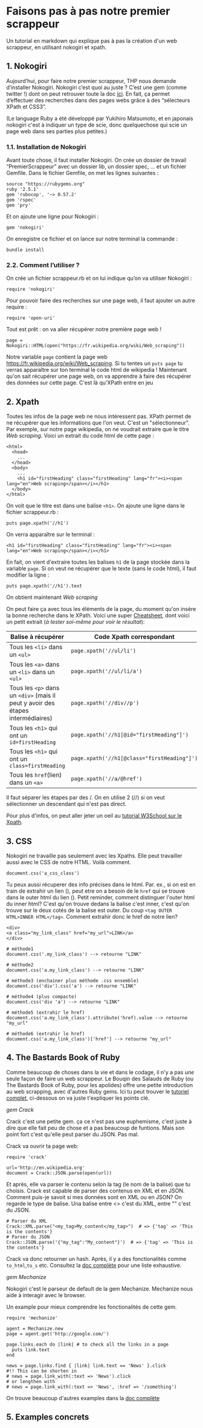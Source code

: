 # Faisons pas à pas notre premier scrappeur
Un tutorial en markdown qui explique pas à pas la création d'un web scrappeur, en utilisant nokogiri et xpath.

## 1. Nokogiri
Aujourd’hui, pour faire notre premier scrappeur, THP nous demande d’installer Nokogiri. Nokogiri c’est quoi au juste ? C’est une gem (comme twitter !) dont on peut retrouver toute la doc [ici](https://github.com/sparklemotion/nokogiri).
En fait, ça permet d’effectuer des recherches dans des pages webs grâce à des “sélecteurs XPath et CSS3”.

(Le language Ruby a été développé par Yukihiro Matsumoto, et en japonais nokogiri c'est à indiquer un type de scie, donc quelquechose qui scie un page web dans ses parties plus petites.)


### 1.1. Installation de Nokogiri
Avant toute chose, il faut installer Nokogiri.
On crée un dossier de travail “PremierScrappeur” avec un dossier lib, un dossier spec, … et un fichier Gemfile.
Dans le fichier Gemfile, on met les lignes suivantes :
```
source "https://rubygems.org"
ruby '2.5.1'
gem 'rubocop', '~> 0.57.2'
gem 'rspec'
gem 'pry'
```
Et on ajoute une ligne pour Nokogiri :
```
gem 'nokogiri'
```
On enregistre ce fichier et on lance sur notre terminal la commande :
```
bundle install
```
### 2.2. Comment l’utiliser ?
On crée un fichier scrappeur.rb et on lui indique qu’on va utiliser Nokogiri :
```
require 'nokogiri'
```
Pour pouvoir faire des recherches sur une page web, il faut ajouter un autre require :
```
require 'open-uri'
```
Tout est prêt : on va aller récupérer notre première page web !
```
page = Nokogiri::HTML(open("https://fr.wikipedia.org/wiki/Web_scraping"))
```
Notre variable `page` contient la page web https://fr.wikipedia.org/wiki/Web_scraping.
Si tu tentes un `puts page` tu verras apparaître sur ton terminal le code html de wikipedia !
Maintenant qu'on sait récupérer une page web, on va apprendre à faire des récupérer des données sur cette page.
C'est là qu'XPath entre en jeu

## 2. Xpath
Toutes les infos de la page web ne nous intéressent pas.
XPath permet de ne récupérer que les informations que l'on veut. C'est un "sélectionneur".
Par exemple, sur notre page wikipedia, on ne voudrait extraire que le titre *Web scraping*.
Voici un extrait du code html de cette page :
```
<html>
  <head>
    ...
  </head>
  <body>
    ...
    <h1 id="firstHeading" class="firstHeading" lang="fr"><i><span lang="en">Web scraping</span></i></h1>
  </body>
</html>
```
On voit que le titre est dans une balise `<h1>`.
On ajoute une ligne dans le fichier scrappeur.rb :
```
puts page.xpath('//h1')
```
On verra apparaître sur le terminal :
```
<h1 id="firstHeading" class="firstHeading" lang="fr"><i><span lang="en">Web scraping</span></i></h1>
```
En fait, on vient d'extraire toutes les balises `h1` de la page stockée dans la variable `page`.
Si on veut ne récupérer que le texte (sans le code html), il faut modifier la ligne :
```
puts page.xpath('//h1').text
```
On obtient maintenant *Web scraping*

On peut faire ça avec tous les éléments de la page, du moment qu'on insère la bonne recherche dans le XPath.
Voici une super [Cheatsheet](https://devhints.io/xpath), dont voici un petit extrait (*à tester soi-même pour voir le résultat*):

| Balise à récupérer        | Code Xpath correspondant  |
| ------------------------- | ------------------------- |
| Tous les `<li>` dans un `<ul>` | `page.xpath('//ul/li')` |
| Tous les `<a>` dans un `<li>` dans un `<ul>` | `page.xpath('//ul/li/a')` |
| Tous les `<p>` dans un `<div>` (mais il peut y avoir des étapes intermédiaires) | `page.xpath('//div//p')` |
| Tous les `<h1>` qui ont un `id=firstHeading` | `page.xpath('//h1[@id="firstHeading"]')` |
| Tous les `<h1>` qui ont un `class=firstHeading` | `page.xpath('//h1[@class="firstHeading"]')` |
| Tous les `href`(lien) dans un `<a>` | `page.xpath('//a/@href')` |


Il faut séparer les étapes par des /. On en utilise 2 (//) si on veut sélectionner un descendant qui n'est pas direct.

Pour plus d'infos, on peut aller jeter un oeil au [tutorial W3School sur le Xpath](https://www.w3schools.com/xml/xpath_intro.asp).


## 3. CSS

Nokogiri ne travaille pas seulement avec les Xpaths. 
Elle peut travailler aussi avec le CSS de notre HTML.
Voilà comment.

```
document.css('a_css_class')
```
Tu peux aussi récuperer des info précises dans le html.
Par. ex., si on est en train de extrahir un lien (<a></a>), peut etre on a besoin de le `href` qui se trouve dans le outer html du lien (<a href="my_url"></a>).
Petit reminder, comment distinguer l'outer html du inner html? C'est qu'on trouve dedans la balise c'est inner, c'est qu'on trouve sur le deux cotés de la balise est outer.
Du coup `<tag OUTER HTML>INNER HTML</tag>`.
Comment extrahir donc le href de notre lien?

```
<div>
<a class="my_link_class" href="my_url">LINK</a>
</div>

# méthode1
document.css('.my_link_class') --> retourne "LINK"

# méthode2
document.css('a.my_link_class') --> retourne "LINK"

# méthode3 (enchainer plus méthode .css ensemble) 
document.css('div').css('a') --> retourne "LINK"

# méthode4 (plus compacte) 
document.css('div 'a') --> retourne "LINK"

# méthode5 (extrahir le href)
document.css('a.my_link_class').attribute('href).value --> retourne "my_url"

# méthode6 (extrahir le href)
document.css('a.my_link_class')['href'] --> retourne "my_url"
```

## 4. The Bastards Book of Ruby
Comme beaucoup de choses dans la vie et dans le codage, il n'y a pas _une_ seule façon de faire un web scrappeur.
Le Bouqin des Salauds de Ruby (ou The Bastards Book of Ruby, pour les apolides) offre une petite introduction au web scrapping, avec d'autres Ruby gems.
Ici tu peut trouver le [tutoriel complet](http://ruby.bastardsbook.com/chapters/web-scraping/), ci-dessous on va juste t'expliquer les points clé.

*gem Crack*

Crack c'est une petite gem.
ça ce n'est pas une euphemisme, c'est juste à dire que elle fait peu de chose et a pas beaucoup de funtions.
Mais son point fort c'est qu'elle peut parser du JSON. Pas mal.

Crack va ouvrir ta page web:

```
require 'crack'

url='http://en.wikipedia.org'
document = Crack::JSON.parse(open(url))
```

Et après, elle va parser le contenu selon la tag (le nom de la balise) que tu choisis.
Crack est capable de parser des contenus en XML et en JSON. 
Comment puis-je savoit si mes données sont en XML ou en JSON?
On regarde le type de balise. Una balise entre <> c'est du XML, entre "" c'est du JSON.

```
# Parser du XML
Crack::XML.parse("<my_tag>My_content</my_tag>")  # => {'tag' => 'This is the contents'}
# Parser du JSON
Crack::JSON.parse('{"my_tag":"My_content"}')  # => {'tag' => 'This is the contents'}
```
Crack va donc retourner un hash.
Après, il y a des fonctionalités comme `to_html`,`to_s` etc.
Consultez la [doc complète](https://rubydoc.info/gems/crack) pour une liste exhaustive.

*gem Mechanize*

Nokogiri c'est le parseur de default de la gem Mechanize.
Mechanize nous aide à interagir avec le browser.

Un example pour mieux comprendre les fonctionalités de cette gem.

```
require 'mechanize'

agent = Mechanize.new
page = agent.get('http://google.com/') 

page.links.each do |link| # to check all the links in a page
  puts link.text
end

news = page.links.find { |link| link.text == 'News' }.click
#!! This can be shorten in 
# news = page.link_with(:text => 'News').click 
# or lengthen with
# news = page.link_with(:text => 'News', :href => '/something')
```

On trouve beaucoup d'autres examples dans la [doc complète](http://docs.seattlerb.org/mechanize/GUIDE_rdoc.html)

## 5. Examples concrets
